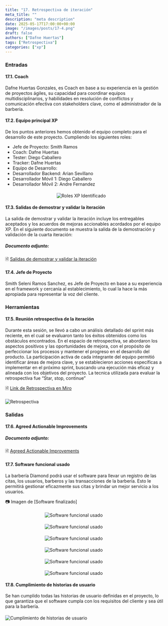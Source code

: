 ```yaml
---
title: "17. Retrospectiva de iteración"
meta_title: ""
description: "meta description"
date: 2025-05-17T17:00:00+00:00
image: "/images/posts/17-4.png"
draft: false
authors: ["Dafne Huertas"]
tags: ["Retrospectiva"]
categories: ["xp"]
---
```


### Entradas

#### 17.1. Coach
Dafne Huertas Gonzales, es Coach en base a su experiencia en la gestión de proyectos ágiles, su capacidad para coordinar equipos multidisciplinarios, y habilidades en resolución de conflictos y comunicación efectiva con stakeholders clave, como el administrador de la barbería.

#### 17.2. Equipo principal XP

De los puntos anteriores hemos obtenido el equipo completo para el desarrollo de este proyecto. Cumpliendo los siguientes roles:

- Jefe de Proyecto: Smith Ramos
- Coach: Dafne Huertas
- Tester: Diego Caballero
- Tracker: Dafne Huertas
- Equipo de Desarrollo:
- Desarrollador Backend: Arian Sevillano
- Desarrollador Móvil 1: Diego Caballero
- Desarrollador Móvil 2: Andre Fernandez

<img src="/images/xp/consolidado_roles.png" 
     alt="Roles XP Identificado" 
     style="display: block; margin: 20px auto; max-width: 35%;" />

#### 17.3. Salidas de demostrar y validar la iteración
La salida de demostrar y validar la iteración incluye los entregables aceptados y los acuerdos de mejoras accionables acordados por el equipo XP.
En el siguiente documento se muestra la salida de la demostración y validación de la cuarta iteración:

##### **Documento adjunto:**
 🗎 [Salidas de demostrar y validar la iteración](https://drive.google.com/file/d/1QnW3Ga2SgJWXqhaFmZVNj5TLtVmNj7lJ/view?usp=sharing)

#### 17.4. Jefe de Proyecto

Smith Seleni Ramos Sanchez, es Jefe de Proyecto en base a su experiencia en el framework y cercanía al establecimiento, lo cual la hace la más apropiada para representar la voz del cliente.

### Herramientas

#### 17.5. Reunión retrospectiva de la iteración
Durante esta sesión, se llevó a cabo un análisis detallado del sprint más reciente, en el cual se evaluaron tanto los éxitos obtenidos como los obstáculos encontrados. En el espacio de retrospectiva, se abordaron los aspectos positivos y las oportunidades de mejora, con el propósito de perfeccionar los procesos y mantener el progreso en el desarrollo del producto. La participación activa de cada integrante del equipo permitió identificar áreas de mejora clave, y se establecieron acciones específicas a implementar en el próximo sprint, buscando una ejecución más eficaz y alineada con los objetivos del proyecto. La tecnica utilizada para evaluar la retrospectiva fue “Star, stop, continue”

 🗎 [Link de Retrospectiva en Miro](https://miro.com/app/board/uXjVIhSU8gI=/?share_link_id=442654942180)

<img src="/images/xp/retrospectiva.png" 
     alt="Retrospectiva" 
     style="display: block; margin: 20px auto; max-width: 100%;" />

### Salidas

#### 17.6. Agreed Actionable Improvements

##### **Documento adjunto:**
 🗎 [Agreed Actionable Improvements](https://drive.google.com/file/d/1jf0-C1jj2O-vxFQOLiz9tEewwV4o-Smc/view?usp=sharing)

#### 17.7. Software funcional usado
La barbería Diamond podrá usar el software para llevar un registro de las citas, los usuarios, barberos y las transacciones de la barbería. Esto le permitirá gestionar eficazmente sus citas y brindar un mejor servicio a los usuarios.

📷 Imagen de [Software finalizado]

<img src="/images/xp/progreso_front.jpg" 
     alt="Software funcional usado" 
     style="display: block; margin: 20px auto; max-width: 50%;" />

<img src="/images/xp/catalogo_front.jpg" 
     alt="Software funcional usado" 
     style="display: block; margin: 20px auto; max-width: 50%;" />

<img src="/images/xp/barbero_front.jpg" 
     alt="Software funcional usado" 
     style="display: block; margin: 20px auto; max-width: 50%;" />

<img src="/images/xp/horarios_front.jpg" 
     alt="Software funcional usado" 
     style="display: block; margin: 20px auto; max-width: 50%;" />

<img src="/images/xp/reserva_front.jpg" 
     alt="Software funcional usado" 
     style="display: block; margin: 20px auto; max-width: 50%;" />

<img src="/images/xp/reserva_fin_front.jpg" 
     alt="Software funcional usado" 
     style="display: block; margin: 20px auto; max-width: 50%;" />

#### 17.8. Cumplimiento de historias de usuario
Se han cumplido todas las historias de usuario definidas en el proyecto, lo que garantiza que el software cumpla con los requisitos del cliente y sea útil para la barbería.

<img src="/images/xp/cumplimiento_hu.png" 
     alt="Cumplimiento de historias de usuario" 
     style="display: block; margin: 20px auto; max-width: 100%;" />

